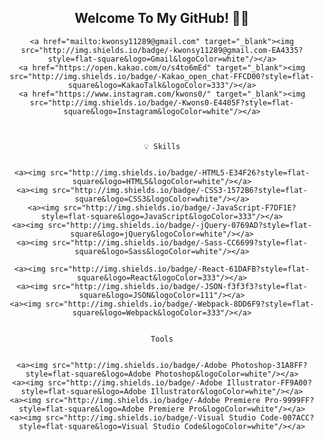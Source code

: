 <!--   <div align=end>
	
  [![Hits](https://hits.seeyoufarm.com/api/count/incr/badge.svg?url=https%3A%2F%2Fgithub.com%2Fzzsza)](https://hits.seeyoufarm.com) 
	
  </div> -->
  
<div align=center>
	<h2> Welcome To My GitHub! 👋👋 </h2>

	<a href="mailto:kwonsy11289@gmail.com" target="_blank"><img src="http://img.shields.io/badge/-kwonsy11289@gmail.com-EA4335?style=flat-square&logo=Gmail&logoColor=white"/></a>
	<a href="https://open.kakao.com/o/s4to6mEd" target="_blank"><img src="http://img.shields.io/badge/-Kakao_open_chat-FFCD00?style=flat-square&logo=KakaoTalk&logoColor=333"/></a>
	<a href="https://www.instagram.com/kwons0/" target="_blank"><img src="http://img.shields.io/badge/-Kwons0-E4405F?style=flat-square&logo=Instagram&logoColor=white"/></a>



	💡 Skills


	<a><img src="http://img.shields.io/badge/-HTML5-E34F26?style=flat-square&logo=HTML5&logoColor=white"/></a>
	<a><img src="http://img.shields.io/badge/-CSS3-1572B6?style=flat-square&logo=CSS3&logoColor=white"/></a>
	<a><img src="http://img.shields.io/badge/-JavaScript-F7DF1E?style=flat-square&logo=JavaScript&logoColor=333"/></a>
	<a><img src="http://img.shields.io/badge/-jQuery-0769AD?style=flat-square&logo=jQuery&logoColor=white"/></a>
	<a><img src="http://img.shields.io/badge/-Sass-CC6699?style=flat-square&logo=Sass&logoColor=white"/></a>

	<a><img src="http://img.shields.io/badge/-React-61DAFB?style=flat-square&logo=React&logoColor=333"/></a>
	<a><img src="http://img.shields.io/badge/-JSON-f3f3f3?style=flat-square&logo=JSON&logoColor=111"/></a>
	<a><img src="http://img.shields.io/badge/-Webpack-8DD6F9?style=flat-square&logo=Webpack&logoColor=333"/></a>


	Tools


	<a><img src="http://img.shields.io/badge/-Adobe Photoshop-31A8FF?style=flat-square&logo=Adobe Photoshop&logoColor=white"/></a>
	<a><img src="http://img.shields.io/badge/-Adobe Illustrator-FF9A00?style=flat-square&logo=Adobe Illustrator&logoColor=white"/></a>
	<a><img src="http://img.shields.io/badge/-Adobe Premiere Pro-9999FF?style=flat-square&logo=Adobe Premiere Pro&logoColor=white"/></a>
	<a><img src="http://img.shields.io/badge/-Visual Studio Code-007ACC?style=flat-square&logo=Visual Studio Code&logoColor=white"/></a>

</div>



<!-- <a><img src="http://img.shields.io/badge/-Vue.js-4FC08D?style=flat-square&logo=Vue.js&logoColor=white"/></a>
<a><img src="http://img.shields.io/badge/-PHP-777BB4?style=flat-square&logo=PHP&logoColor=white"/></a>
<a><img src="http://img.shields.io/badge/-MySQL-4479A1?style=flat-square&logo=MySQL&logoColor=white"/></a>

<a><img src="http://img.shields.io/badge/-Bootstrap-7952B3?style=flat-square&logo=Bootstrap&logoColor=white"/></a>
<a><img src="http://img.shields.io/badge/-TypeScript-3178C6?style=flat-square&logo=TypeScript&logoColor=white"/></a>
<a><img src="http://img.shields.io/badge/-Figma-F24E1E?style=flat-square&logo=Figma&logoColor=white"/></a>
<a><img src="http://img.shields.io/badge/-Angular-DD0031?style=flat-square&logo=Angular&logoColor=white"/></a>
<a><img src="http://img.shields.io/badge/-Node.js-339933?style=flat-square&logo=Node.js&logoColor=white"/></a> -->




<!--
**kwons0/Kwons0** is a ✨ _special_ ✨ repository because its `README.md` (this file) appears on your GitHub profile.

Here are some ideas to get you started:

- 🔭 I’m currently working on ...
- 🌱 I’m currently learning ...
- 👯 I’m looking to collaborate on ...
- 🤔 I’m looking for help with ...
- 💬 Ask me about ...
- 📫 How to reach me: ...
- 😄 Pronouns: ...
- ⚡ Fun fact: ...
-->
